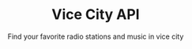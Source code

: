 ---
title: Vice City API 
layout: projects
item_colour: "#996633"
subtitle: Find your favorite radio stations and music in vice city 
description: A data science project that explores the Sydney property market across different suburbs using a dataset from Kaggle.
project_url: "https://github.com/kostyafarber/vice-city-api"
---
